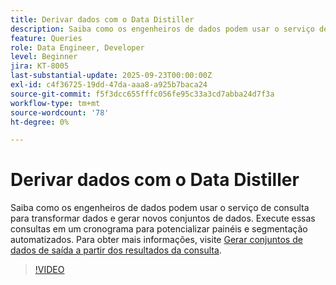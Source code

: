 ```yaml
---
title: Derivar dados com o Data Distiller
description: Saiba como os engenheiros de dados podem usar o serviço de consulta para transformar dados e gerar novos conjuntos de dados. Execute essas consultas em um cronograma para potencializar painéis e segmentação automatizados.
feature: Queries
role: Data Engineer, Developer
level: Beginner
jira: KT-8005
last-substantial-update: 2025-09-23T00:00:00Z
exl-id: c4f36725-19dd-47da-aaa8-a925b7baca24
source-git-commit: f5f3dcc655fffc056fe95c33a3cd7abba24d7f3a
workflow-type: tm+mt
source-wordcount: '78'
ht-degree: 0%

---
```


# Derivar dados com o Data Distiller

Saiba como os engenheiros de dados podem usar o serviço de consulta para transformar dados e gerar novos conjuntos de dados. Execute essas consultas em um cronograma para potencializar painéis e segmentação automatizados. Para obter mais informações, visite [Gerar conjuntos de dados de saída a partir dos resultados da consulta](https://experienceleague.adobe.com/pt-br/docs/experience-platform/query/ui/create-datasets).

>[!VIDEO](https://video.tv.adobe.com/v/333699?learn=on&enablevpops)
